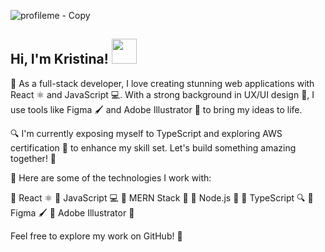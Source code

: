 ![profileme - Copy](https://user-images.githubusercontent.com/68170283/119048641-bd6c3280-b97c-11eb-806f-6341e193683b.gif)
  <h2>   Hi, I'm Kristina! <img src="https://media.giphy.com/media/K9Xy6osm73DbxIa8f2/giphy.gif" width="40"></h2>



🚀 As a full-stack developer, I love creating stunning web applications with React ⚛️ and JavaScript 💻. With a strong background in UX/UI design 🎨, I use tools like Figma 🖌️ and Adobe Illustrator 🎨 to bring my ideas to life.

🔍 I'm currently exposing myself to TypeScript and exploring AWS certification 🌟 to enhance my skill set. Let's build something amazing together! 💪

🌟 Here are some of the technologies I work with:

🚀 React ⚛️
🚀 JavaScript 💻
🚀 MERN Stack 🍃
🚀 Node.js 🚀
🚀 TypeScript 🔍
🚀 Figma 🖌️
🚀 Adobe Illustrator 🎨

Feel free to explore my work on GitHub! 🌟
